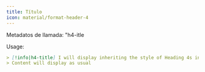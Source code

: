 ```yaml
---
title: Título
icon: material/format-header-4
---
```


Metadatos de llamada: "h4-itle

Usage:

```md
> [!info|h4-title] I will display inheriting the style of Heading 4s in this theme
> Content will display as usual
```

